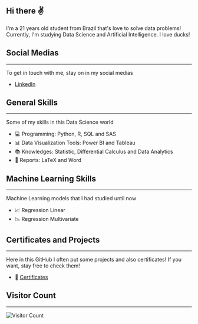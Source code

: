## Hi there ✌

I'm a 21 years old student from Brazil that's love to solve data problems! Currently, I'm studying Data Science and Artificial Intelligence. I love ducks! 


## Social Medias 
_________________________________________________________________________________________________
To get in touch with me, stay on in my social medias
- [LinkedIn](https://www.linkedin.com/in/victor-resende-508b75196/)


## General Skills
-------------------------------------------------------------------------------------------------
Some of my skills in this Data Science world
- 💻 Programming: Python, R, SQL and SAS
- 📊 Data Visualization Tools: Power BI and Tableau
- 📚 Knowledges: Statistic, Differential Calculus and Data Analytics
- 📃 Reports: LaTeX and Word


## Machine Learning Skills 
-------------------------------------------------------------------------------------------------
Machine Learning models that I had studied until now
- 📈 Regression Linear 
- 📉 Regression Multivariate 


## Certificates and Projects 
-------------------------------------------------------------------------------------------------
Here in this GitHub I often put some projects and also certificates! If you want, stay free to check them! 

- 📂 [Certificates](https://github.com/victoresende19/Certificates) 

## Visitor Count
-------------------------------------------------------------------------------------------------
![Visitor Count](https://profile-counter.glitch.me/{victoresende19}/count.svg)
